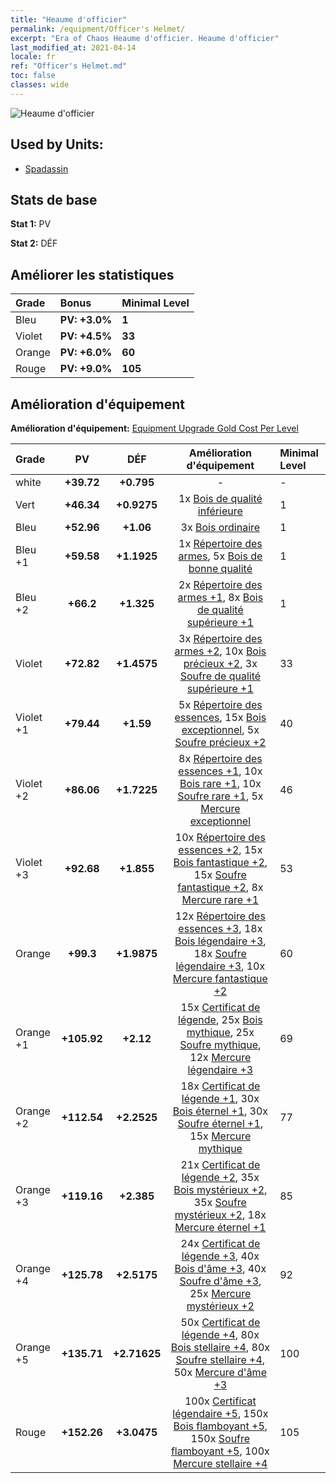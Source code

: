 ```yaml
---
title: "Heaume d'officier"
permalink: /equipment/Officer's Helmet/
excerpt: "Era of Chaos Heaume d'officier. Heaume d'officier"
last_modified_at: 2021-04-14
locale: fr
ref: "Officer's Helmet.md"
toc: false
classes: wide
---
```


  ![Heaume d'officier](/images/e/e_1042.png)

## Used by Units:

* [Spadassin](/fr/units/Swordsman/) 


## Stats de base
 **Stat 1:** PV

 **Stat 2:** DÉF

## Améliorer les statistiques

  |     Grade    |   Bonus | Minimal Level | 
  |:-------------|:--------|:--------------| 
  | Bleu | **PV: +3.0%** | **1** | 
  | Violet | **PV: +4.5%** | **33** | 
  | Orange | **PV: +6.0%** | **60** | 
  | Rouge | **PV: +9.0%** | **105** | 


## Amélioration d'équipement
 **Amélioration d'équipement:** [Equipment Upgrade Gold Cost Per Level](/equipment/EquipmentUpgradeCostPerLevel/) 

  |          Grade      | PV | DÉF | Amélioration d'équipement | Minimal Level |
  |:--------------------|:---------:|:---------:|:----------------:|:--------------|
  | white | **+39.72** | **+0.795** | - | - |
  | Vert | **+46.34** | **+0.9275** | 1x [Bois de qualité inférieure](/fr/Items/mat_1/) | 1 |
  | Bleu | **+52.96** | **+1.06** | 3x [Bois ordinaire](/fr/Items/mat_7/) | 1 |
  | Bleu +1 | **+59.58** | **+1.1925** | 1x [Répertoire des armes](/fr/Items/mat_18/), 5x [Bois de bonne qualité](/fr/Items/mat_13/) | 1 |
  | Bleu +2 | **+66.2** | **+1.325** | 2x [Répertoire des armes +1](/fr/Items/mat_25/), 8x [Bois de qualité supérieure +1](/fr/Items/mat_20/) | 1 |
  | Violet | **+72.82** | **+1.4575** | 3x [Répertoire des armes +2](/fr/Items/mat_32/), 10x [Bois précieux +2](/fr/Items/mat_27/), 3x [Soufre de qualité supérieure +1](/fr/Items/mat_22/) | 33 |
  | Violet +1 | **+79.44** | **+1.59** | 5x [Répertoire des essences](/fr/Items/mat_39/), 15x [Bois exceptionnel](/fr/Items/mat_34/), 5x [Soufre précieux +2](/fr/Items/mat_29/) | 40 |
  | Violet +2 | **+86.06** | **+1.7225** | 8x [Répertoire des essences +1](/fr/Items/mat_46/), 10x [Bois rare +1](/fr/Items/mat_41/), 10x [Soufre rare +1](/fr/Items/mat_43/), 5x [Mercure exceptionnel](/fr/Items/mat_35/) | 46 |
  | Violet +3 | **+92.68** | **+1.855** | 10x [Répertoire des essences +2](/fr/Items/mat_53/), 15x [Bois fantastique +2](/fr/Items/mat_48/), 15x [Soufre fantastique +2](/fr/Items/mat_50/), 8x [Mercure rare +1](/fr/Items/mat_42/) | 53 |
  | Orange | **+99.3** | **+1.9875** | 12x [Répertoire des essences +3](/fr/Items/mat_60/), 18x [Bois légendaire +3](/fr/Items/mat_55/), 18x [Soufre légendaire +3](/fr/Items/mat_57/), 10x [Mercure fantastique +2](/fr/Items/mat_49/) | 60 |
  | Orange +1 | **+105.92** | **+2.12** | 15x [Certificat de légende](/fr/Items/mat_67/), 25x [Bois mythique](/fr/Items/mat_62/), 25x [Soufre mythique](/fr/Items/mat_64/), 12x [Mercure légendaire +3](/fr/Items/mat_56/) | 69 |
  | Orange +2 | **+112.54** | **+2.2525** | 18x [Certificat de légende +1](/fr/Items/mat_74/), 30x [Bois éternel +1](/fr/Items/mat_69/), 30x [Soufre éternel +1](/fr/Items/mat_71/), 15x [Mercure mythique](/fr/Items/mat_63/) | 77 |
  | Orange +3 | **+119.16** | **+2.385** | 21x [Certificat de légende +2](/fr/Items/mat_81/), 35x [Bois mystérieux +2](/fr/Items/mat_76/), 35x [Soufre mystérieux +2](/fr/Items/mat_78/), 18x [Mercure éternel +1](/fr/Items/mat_70/) | 85 |
  | Orange +4 | **+125.78** | **+2.5175** | 24x [Certificat de légende +3](/fr/Items/mat_88/), 40x [Bois d'âme +3](/fr/Items/mat_83/), 40x [Soufre d'âme +3](/fr/Items/mat_85/), 25x [Mercure mystérieux +2](/fr/Items/mat_77/) | 92 |
  | Orange +5 | **+135.71** | **+2.71625** | 50x [Certificat de légende +4](/fr/Items/mat_95/), 80x [Bois stellaire +4](/fr/Items/mat_90/), 80x [Soufre stellaire +4](/fr/Items/mat_92/), 50x [Mercure d'âme +3](/fr/Items/mat_84/) | 100 |
  | Rouge | **+152.26** | **+3.0475** | 100x [Certificat légendaire +5](/fr/Items/mat_102/), 150x [Bois flamboyant +5](/fr/Items/mat_97/), 150x [Soufre flamboyant +5](/fr/Items/mat_99/), 100x [Mercure stellaire +4](/fr/Items/mat_91/) | 105 |

